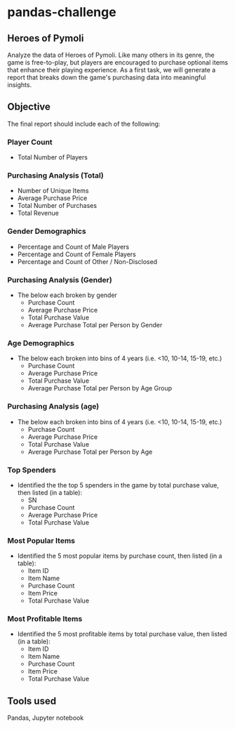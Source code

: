 # pandas-challenge

## Heroes of Pymoli
Analyze the data of Heroes of Pymoli. Like many others in its genre, the game is free-to-play, but players are encouraged to purchase optional items that enhance their playing experience. As a first task, we will generate a report that breaks down the game's purchasing data into meaningful insights.

## Objective
The final report should include each of the following:

### Player Count

* Total Number of Players

### Purchasing Analysis (Total)

* Number of Unique Items
* Average Purchase Price
* Total Number of Purchases
* Total Revenue

### Gender Demographics

* Percentage and Count of Male Players
* Percentage and Count of Female Players
* Percentage and Count of Other / Non-Disclosed

### Purchasing Analysis (Gender)

* The below each broken by gender
  * Purchase Count
  * Average Purchase Price
  * Total Purchase Value
  * Average Purchase Total per Person by Gender

### Age Demographics

* The below each broken into bins of 4 years (i.e. &lt;10, 10-14, 15-19, etc.)
  * Purchase Count
  * Average Purchase Price
  * Total Purchase Value
  * Average Purchase Total per Person by Age Group

### Purchasing Analysis (age)

* The below each broken into bins of 4 years (i.e. &lt;10, 10-14, 15-19, etc.)
  * Purchase Count
  * Average Purchase Price
  * Total Purchase Value
  * Average Purchase Total per Person by Age

### Top Spenders

* Identified the the top 5 spenders in the game by total purchase value, then listed (in a table):
  * SN
  * Purchase Count
  * Average Purchase Price
  * Total Purchase Value

### Most Popular Items

* Identified the 5 most popular items by purchase count, then listed (in a table):
  * Item ID
  * Item Name
  * Purchase Count
  * Item Price
  * Total Purchase Value

### Most Profitable Items

* Identified the 5 most profitable items by total purchase value, then listed (in a table):
  * Item ID
  * Item Name
  * Purchase Count
  * Item Price
  * Total Purchase Value

## Tools used
Pandas, Jupyter notebook





